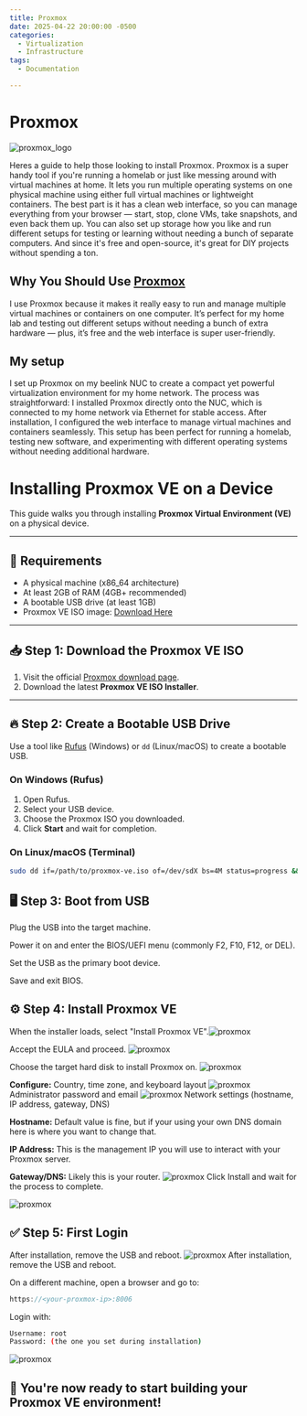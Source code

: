 ```yaml
---
title: Proxmox
date: 2025-04-22 20:00:00 -0500
categories:
  - Virtualization
  - Infrastructure
tags:
  - Documentation

---
```


# **Proxmox**
![proxmox_logo](../assets/images/proxmox/proxmox_logo.png)


Heres a guide to help those looking to install Proxmox. Proxmox is a super handy tool if you're running a homelab or just like messing around with virtual machines at home. It lets you run multiple operating systems on one physical machine using either full virtual machines or lightweight containers. The best part is it has a clean web interface, so you can manage everything from your browser — start, stop, clone VMs, take snapshots, and even back them up. You can also set up storage how you like and run different setups for testing or learning without needing a bunch of separate computers. And since it's free and open-source, it's great for DIY projects without spending a ton.

## Why You Should Use <u>Proxmox</u> ##
I use Proxmox because it makes it really easy to run and manage multiple virtual machines or containers on one computer. It’s perfect for my home lab and testing out different setups without needing a bunch of extra hardware — plus, it’s free and the web interface is super user-friendly.

## My setup
I set up Proxmox on my beelink NUC to create a compact yet powerful virtualization environment for my home network. The process was straightforward: I installed Proxmox directly onto the NUC, which is connected to my home network via Ethernet for stable access. After installation, I configured the web interface to manage virtual machines and containers seamlessly. This setup has been perfect for running a homelab, testing new software, and experimenting with different operating systems without needing additional hardware. 

# Installing Proxmox VE on a Device

This guide walks you through installing **Proxmox Virtual Environment (VE)** on a physical device.

---

## 🧰 Requirements

- A physical machine (x86_64 architecture)
- At least 2GB of RAM (4GB+ recommended)
- A bootable USB drive (at least 1GB)
- Proxmox VE ISO image: [Download Here](https://www.proxmox.com/en/downloads)

---

## 📥 Step 1: Download the Proxmox VE ISO

1. Visit the official [Proxmox download page](https://www.proxmox.com/en/downloads).
2. Download the latest **Proxmox VE ISO Installer**.

---

## 🔥 Step 2: Create a Bootable USB Drive

Use a tool like [Rufus](https://rufus.ie) (Windows) or `dd` (Linux/macOS) to create a bootable USB.

### On Windows (Rufus)

1. Open Rufus.
2. Select your USB device.
3. Choose the Proxmox ISO you downloaded.
4. Click **Start** and wait for completion.

### On Linux/macOS (Terminal)

```bash
sudo dd if=/path/to/proxmox-ve.iso of=/dev/sdX bs=4M status=progress && sync
```

## 🖥️ Step 3: Boot from USB

Plug the USB into the target machine.

Power it on and enter the BIOS/UEFI menu (commonly F2, F10, F12, or DEL).

Set the USB as the primary boot device.

Save and exit BIOS.

## ⚙️ Step 4: Install Proxmox VE
When the installer loads, select "Install Proxmox VE".![proxmox](../assets/images/proxmox/proxmox_install_1.png)

Accept the EULA and proceed.
![proxmox](../assets/images/proxmox/proxmox_install_2.png)

Choose the target hard disk to install Proxmox on.
![proxmox](../assets/images/proxmox/proxmox_install_3.png)

**Configure:** Country, time zone, and keyboard layout
![proxmox](../assets/images/proxmox/proxmox_install_4.png)
Administrator password and email
![proxmox](../assets/images/proxmox/proxmox_install_5.png)
Network settings (hostname, IP address, gateway, DNS)

**Hostname:** Default value is fine, but if your using your own DNS domain here is where you want to change that. 

**IP Address:** This is the management IP you will use to interact with your Proxmox server.

**Gateway/DNS:** Likely this is your router. 
![proxmox](../assets/images/proxmox/proxmox_install_6.png)
Click Install and wait for the process to complete.

![proxmox](../assets/images/proxmox/proxmox_install_7.png)

## ✅ Step 5: First Login
After installation, remove the USB and reboot.
![proxmox](../assets/images/proxmox/proxmox_install_9.png)
After installation, remove the USB and reboot.

On a different machine, open a browser and go to:

```cpp
https://<your-proxmox-ip>:8006
```
Login with:

```bash
Username: root
Password: (the one you set during installation)
```
![proxmox](../assets/images/proxmox/proxmox_install_10.png)

## 🎉 You're now ready to start building your Proxmox VE environment!

